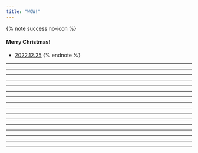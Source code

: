```yaml
---
title: "WOW!"
---
```


{% note success no-icon %}
#### Merry Christmas!

- [2022.12.25](/festival/Christmas/2022/)
{% endnote %}

---

---

---

---

---

---

---

---

---

---

---

---

---

---

---

---
